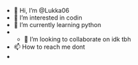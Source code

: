 - 👋 Hi, I’m @Lukka06
- 👀 I’m interested in codin
- 🌱 I’m currently learning python
- - 💞️ I’m looking to collaborate on idk tbh
- 📫 How to reach me dont
- 

<!---
Lukka06/Lukka06 is a ✨ special ✨ repository because its `README.md` (this file) appears on your GitHub profile.
You can click the Preview link to take a look at your changes.
--->
